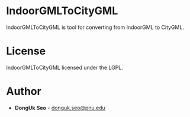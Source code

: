 # IndoorGMLToCityGML
IndoorGMLToCityGML is tool for converting from IndoorGML to CityGML.

# License
IndoorGMLToCityGML licensed under the LGPL.

# Author
* **DongUk Seo** - donguk.seo@pnu.edu
